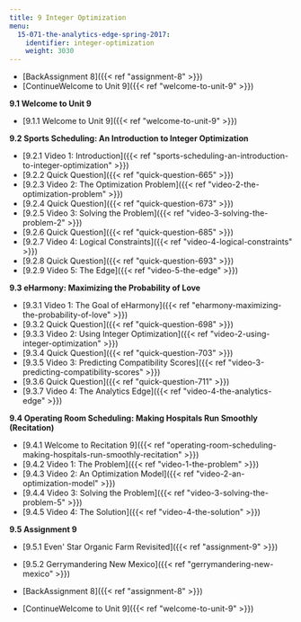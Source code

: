 ```yaml
---
title: 9 Integer Optimization
menu:
  15-071-the-analytics-edge-spring-2017:
    identifier: integer-optimization
    weight: 3030
---
```

*   [BackAssignment 8]({{< ref "assignment-8" >}})
*   [ContinueWelcome to Unit 9]({{< ref "welcome-to-unit-9" >}})

**9.1 Welcome to Unit 9**

*   [9.1.1 Welcome to Unit 9]({{< ref "welcome-to-unit-9" >}})

**9.2 Sports Scheduling: An Introduction to Integer Optimization**

*   [9.2.1 Video 1: Introduction]({{< ref "sports-scheduling-an-introduction-to-integer-optimization" >}})
*   [9.2.2 Quick Question]({{< ref "quick-question-665" >}})
*   [9.2.3 Video 2: The Optimization Problem]({{< ref "video-2-the-optimization-problem" >}})
*   [9.2.4 Quick Question]({{< ref "quick-question-673" >}})
*   [9.2.5 Video 3: Solving the Problem]({{< ref "video-3-solving-the-problem-2" >}})
*   [9.2.6 Quick Question]({{< ref "quick-question-685" >}})
*   [9.2.7 Video 4: Logical Constraints]({{< ref "video-4-logical-constraints" >}})
*   [9.2.8 Quick Question]({{< ref "quick-question-693" >}})
*   [9.2.9 Video 5: The Edge]({{< ref "video-5-the-edge" >}})

**9.3 eHarmony: Maximizing the Probability of Love**

*   [9.3.1 Video 1: The Goal of eHarmony]({{< ref "eharmony-maximizing-the-probability-of-love" >}})
*   [9.3.2 Quick Question]({{< ref "quick-question-698" >}})
*   [9.3.3 Video 2: Using Integer Optimization]({{< ref "video-2-using-integer-optimization" >}})
*   [9.3.4 Quick Question]({{< ref "quick-question-703" >}})
*   [9.3.5 Video 3: Predicting Compatibility Scores]({{< ref "video-3-predicting-compatibility-scores" >}})
*   [9.3.6 Quick Question]({{< ref "quick-question-711" >}})
*   [9.3.7 Video 4: The Analytics Edge]({{< ref "video-4-the-analytics-edge" >}})

**9.4 Operating Room Scheduling: Making Hospitals Run Smoothly (Recitation)**

*   [9.4.1 Welcome to Recitation 9]({{< ref "operating-room-scheduling-making-hospitals-run-smoothly-recitation" >}})
*   [9.4.2 Video 1: The Problem]({{< ref "video-1-the-problem" >}})
*   [9.4.3 Video 2: An Optimization Model]({{< ref "video-2-an-optimization-model" >}})
*   [9.4.4 Video 3: Solving the Problem]({{< ref "video-3-solving-the-problem-5" >}})
*   [9.4.5 Video 4: The Solution]({{< ref "video-4-the-solution" >}})

**9.5 Assignment 9**

*   [9.5.1 Even' Star Organic Farm Revisited]({{< ref "assignment-9" >}})
*   [9.5.2 Gerrymandering New Mexico]({{< ref "gerrymandering-new-mexico" >}})

*   [BackAssignment 8]({{< ref "assignment-8" >}})
*   [ContinueWelcome to Unit 9]({{< ref "welcome-to-unit-9" >}})
